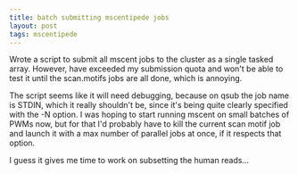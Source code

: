 ```yaml
---
title: batch submitting mscentipede jobs
layout: post
tags: mscentipede
---
```


Wrote a script to submit all mscent jobs to the cluster as a single tasked array. However, have exceeded my submission quota and won't be able to test it until the scan.motifs jobs are all done, which is annoying. 

The script seems like it will need debugging, because on qsub the job name is STDIN, which it really shouldn't be, since it's being quite clearly specified with the -N option. I was hoping to start running mscent on small batches of PWMs now, but for that I'd probably have to kill the current scan motif job and launch it with a max number of parallel jobs at once, if it respects that option. 

I guess it gives me time to work on subsetting the human reads...